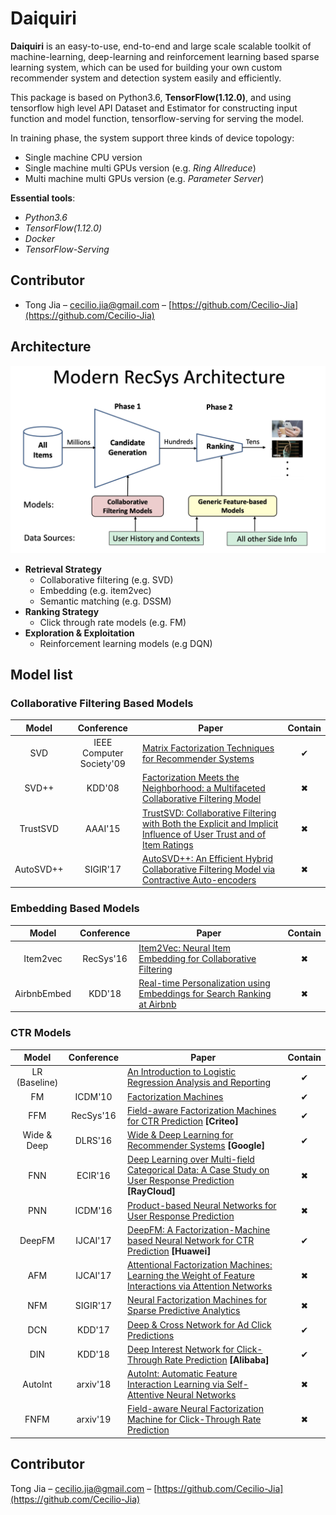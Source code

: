# Daiquiri

**Daiquiri** is an easy-to-use, end-to-end and large scale scalable toolkit of machine-learning, deep-learning and reinforcement learning based sparse learning system, which can be used for building your own custom recommender system and detection system easily and efficiently.

This package is based on Python3.6, **TensorFlow(1.12.0)**, and using tensorflow high level API Dataset and Estimator for constructing input function and model function, tensorflow-serving for serving the model. 

In training phase, the system support three kinds of device topology:

* Single machine CPU version
* Single machine multi GPUs version (e.g. *Ring Allreduce*)
* Multi machine multi GPUs version (e.g. *Parameter Server*)

**Essential tools**:

* *Python3.6*
* *TensorFlow(1.12.0)*
* *Docker*
* *TensorFlow-Serving*

## Contributor

- Tong Jia – cecilio.jia@gmail.com – [https://github.com/Cecilio-Jia](https://github.com/Cecilio-Jia)


## Architecture

![modern-recsys-arch](./docs/figure/modern-recsys-arch.png)

* **Retrieval Strategy**
  * Collaborative filtering (e.g. SVD)
  * Embedding (e.g. item2vec)
  * Semantic matching (e.g. DSSM)
* **Ranking Strategy**
  * Click through rate models (e.g. FM)
* **Exploration & Exploitation**
  * Reinforcement learning models (e.g DQN)



## Model list

### Collaborative Filtering Based Models

| Model | Conference | Paper | Contain |
| :---: | :--------: | ----- | :---: |
|  SVD  | IEEE Computer Society'09 | [Matrix Factorization Techniques for Recommender Systems](https://www.ime.usp.br/~jstern/miscellanea/seminars/nnmatrix/Koren07.pdf) | ✔ |
| SVD++ | KDD'08 | [Factorization Meets the Neighborhood: a Multifaceted Collaborative Filtering Model](https://www.cs.rochester.edu/twiki/pub/Main/HarpSeminar/Factorization_Meets_the_Neighborhood-_a_Multifaceted_Collaborative_Filtering_Model.pdf) | ✖ |
| TrustSVD | AAAI'15 | [TrustSVD: Collaborative Filtering with Both the Explicit and Implicit Influence of User Trust and of Item Ratings](https://www.librec.net/luckymoon.me/papers/guo2015trustsvd.pdf) | ✖ |
| AutoSVD++ | SIGIR'17 | [AutoSVD++: An Efficient Hybrid Collaborative Filtering Model via Contractive Auto-encoders](https://arxiv.org/pdf/1704.00551.pdf) | ✖ |

### Embedding Based Models

|    Model    | Conference | Paper                                                        | Contain |
| :---------: | :--------: | ------------------------------------------------------------ | :-----: |
|  Item2vec   | RecSys'16  | [Item2Vec: Neural Item Embedding for Collaborative Filtering](https://arxiv.org/pdf/1603.04259.pdf) |    ✖    |
| AirbnbEmbed |   KDD'18   | [Real-time Personalization using Embeddings for Search Ranking at Airbnb](https://astro.temple.edu/~tua95067/kdd2018.pdf) |    ✖    |

### CTR Models

|     Model     | Conference | Paper                                                        | Contain |
| :-----------: | :--------: | ------------------------------------------------------------ | :-----: |
| LR (Baseline) |            | [An Introduction to Logistic Regression Analysis and Reporting](https://datajobs.com/data-science-repo/Logistic-Regression-[Peng-et-al].pdf) |    ✔    |
|      FM       |  ICDM'10   | [Factorization Machines](https://www.csie.ntu.edu.tw/~b97053/paper/Rendle2010FM.pdf) |    ✔   |
|      FFM      | RecSys'16  | [Field-aware Factorization Machines for CTR Prediction](https://www.csie.ntu.edu.tw/~cjlin/papers/ffm.pdf) **[Criteo]** |    ✔    |
|  Wide & Deep  |  DLRS'16   | [Wide & Deep Learning for Recommender Systems](https://arxiv.org/pdf/1606.07792.pdf) **[Google]** |    ✔    |
|      FNN      |  ECIR'16   | [Deep Learning over Multi-field Categorical Data: A Case Study on User Response Prediction](https://arxiv.org/abs/1601.02376) **[RayCloud]** |    ✖    |
|      PNN      |  ICDM'16   | [Product-based Neural Networks for User Response Prediction](https://arxiv.org/pdf/1611.00144.pdf) |    ✖    |
|    DeepFM     |  IJCAI'17  | [DeepFM: A Factorization-Machine based Neural Network for CTR Prediction](https://www.ijcai.org/proceedings/2017/0239.pdf) **[Huawei]** |    ✔    |
|      AFM      |  IJCAI'17  | [Attentional Factorization Machines: Learning the Weight of Feature Interactions via Attention Networks](https://www.ijcai.org/proceedings/2017/0435.pdf) |    ✖    |
|      NFM      |  SIGIR'17  | [Neural Factorization Machines for Sparse Predictive Analytics](https://arxiv.org/pdf/1708.05027.pdf) |    ✖    |
|      DCN      |   KDD'17   | [Deep & Cross Network for Ad Click Predictions](https://arxiv.org/pdf/1708.05123.pdf) |    ✔    |
|      DIN      |   KDD'18   | [Deep Interest Network for Click-Through Rate Prediction](https://arxiv.org/pdf/1706.06978.pdf) **[Alibaba]** |    ✔    |
|    AutoInt    |  arxiv'18  | [AutoInt: Automatic Feature Interaction Learning via Self-Attentive Neural Networks](https://arxiv.org/pdf/1810.11921.pdf) |    ✖    |
|     FNFM      |  arxiv'19  | [Field-aware Neural Factorization Machine for Click-Through Rate Prediction](https://arxiv.org/pdf/1902.09096.pdf) |    ✖    |

## Contributor

Tong Jia – cecilio.jia@gmail.com – [https://github.com/Cecilio-Jia](https://github.com/Cecilio-Jia)